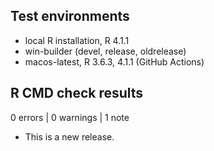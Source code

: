 ## Test environments

* local R installation, R 4.1.1
* win-builder (devel, release, oldrelease)
* macos-latest, R 3.6.3, 4.1.1 (GitHub Actions)

## R CMD check results

0 errors | 0 warnings | 1 note

* This is a new release.
